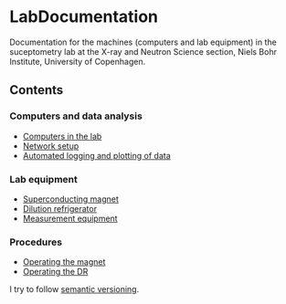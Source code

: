 # LabDocumentation

Documentation for the machines (computers and lab equipment) in the suceptometry lab at the X-ray and Neutron Science section, Niels Bohr Institute, University of Copenhagen.

## Contents

### Computers and data analysis

* [Computers in the lab](LabComputers.md)
* [Network setup](NetworkSetup.md)
* [Automated logging and plotting of data](Plotting.md)

### Lab equipment

* [Superconducting magnet](Magnet.md)
* [Dilution refrigerator](Dilfridge.md)
* [Measurement equipment](BigBoxes.md)

### Procedures

* [Operating the magnet](MagnetOperation.md)
* [Operating the DR](DilfridgeOperation.md)

I try to follow [semantic versioning](https://semver.org/).